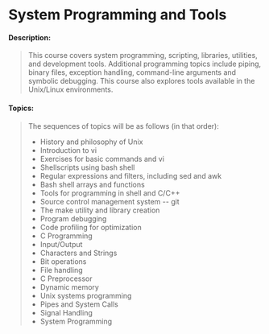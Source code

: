 # System Programming and Tools

#### Description:
> This course covers system programming, scripting, libraries, utilities, and development tools. Additional programming topics include piping, binary files, exception handling, command-line arguments and symbolic debugging. This course also explores tools available in the Unix/Linux environments.


#### Topics:
> The sequences of topics will be as follows (in that order):
> - History and philosophy of Unix
> - Introduction to vi
> - Exercises for basic commands and vi
> - Shellscripts using bash shell
> - Regular expressions and filters, including sed and awk
> - Bash shell arrays and functions
> - Tools for programming in shell and C/C++
> - Source control management system -- git
> - The make utility and library creation
> - Program debugging
> - Code profiling for optimization
> - C Programming
> - Input/Output
> - Characters and Strings
> - Bit operations
> - File handling
> - C Preprocessor
> - Dynamic memory
> - Unix systems programming
> - Pipes and System Calls
> - Signal Handling
> - System Programming
